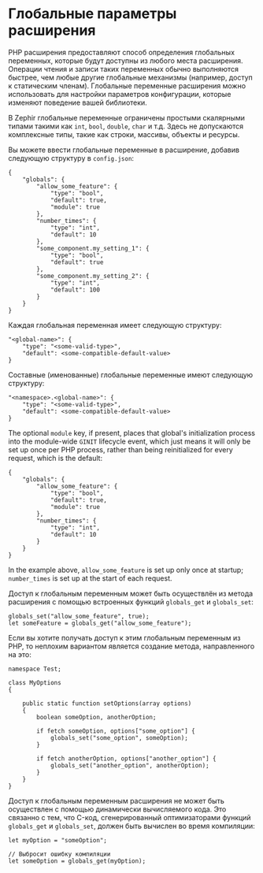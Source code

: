 # Глобальные параметры расширения

PHP расширения предоставляют способ определения глобальных переменных, которые будут доступны из любого места расширения. Операции чтения и записи таких переменных обычно выполняются быстрее, чем любые другие глобальные механизмы (например, доступ к статическим членам). Глобальные переменные расширения можно использовать для настройки параметров конфигурации, которые изменяют поведение вашей библиотеки.

В Zephir глобальные переменные ограничены простыми скалярными типами такими как `int`, `bool`, `double`, `char` и т.д. Здесь не допускаются комплексные типы, такие как строки, массивы, объекты и ресурсы.

Вы можете ввести глобальные переменные в расширение, добавив следующую структуру в `config.json`:

    {
        "globals": {
            "allow_some_feature": {
                "type": "bool",
                "default": true,
                "module": true
            },
            "number_times": {
                "type": "int",
                "default": 10
            },
            "some_component.my_setting_1": {
                "type": "bool",
                "default": true
            },
            "some_component.my_setting_2": {
                "type": "int",
                "default": 100
            }
        }
    }
    

Каждая глобальная переменная имеет следующую структуру:

    "<global-name>": {
        "type": "<some-valid-type>",
        "default": <some-compatible-default-value>
    }
    

Составные (именованные) глобальные переменные имеют следующую структуру:

    "<namespace>.<global-name>": {
        "type": "<some-valid-type>",
        "default": <some-compatible-default-value>
    }
    

The optional `module` key, if present, places that global's initialization process into the module-wide `GINIT` lifecycle event, which just means it will only be set up once per PHP process, rather than being reinitialized for every request, which is the default:

    {
        "globals": {
            "allow_some_feature": {
                "type": "bool",
                "default": true,
                "module": true
            },
            "number_times": {
                "type": "int",
                "default": 10
            }
        }
    }
    

In the example above, `allow_some_feature` is set up only once at startup; `number_times` is set up at the start of each request.

Доступ к глобальным переменным может быть осуществлён из метода расширения с помощью встроенных функций `globals_get` и `globals_set`:

    globals_set("allow_some_feature", true);
    let someFeature = globals_get("allow_some_feature");
    

Если вы хотите получать доступ к этим глобальным переменным из PHP, то неплохим вариантом является создание метода, направленного на это:

    namespace Test;
    
    class MyOptions
    {
    
        public static function setOptions(array options)
        {
            boolean someOption, anotherOption;
    
            if fetch someOption, options["some_option"] {
                globals_set("some_option", someOption);
            }
    
            if fetch anotherOption, options["another_option"] {
                globals_set("another_option", anotherOption);
            }
        }
    }
    

Доступ к глобальным переменным расширения не может быть осуществлен с помощью динамически вычисляемого кода. Это связанно с тем, что C-код, сгенерированный оптимизаторами функций `globals_get` и `globals_set`, должен быть вычислен во время компиляции:

    let myOption = "someOption";
    
    // Выбросит ошибку компиляции
    let someOption = globals_get(myOption);